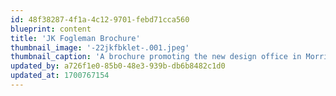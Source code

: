 ```yaml
---
id: 48f38287-4f1a-4c12-9701-febd71cca560
blueprint: content
title: 'JK Fogleman Brochure'
thumbnail_image: '-22jkfbklet-.001.jpeg'
thumbnail_caption: 'A brochure promoting the new design office in Morristown, New Jersey, established in 1965 by the world renown design director James K Fogleman.'
updated_by: a726f1e0-85b0-48e3-939b-db6b8482c1d0
updated_at: 1700767154
---
```

